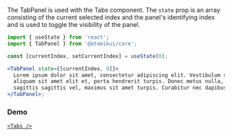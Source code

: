 The TabPanel is used with the Tabs component. The `state` prop is an array consisting of the current selected index and the panel's identifying index and is used to toggle the visibility of the panel.

```jsx
import { useState } from 'react';
import { TabPanel } from '@atomikui/core';

const [currentIndex, setCurrentIndex] = useState(0);

<TabPanel state={[currentIndex, 0]}>
  Lorem ipsum dolor sit amet, consectetur adipiscing elit. Vestibulum sem elit,
  aliquam sit amet elit et, porta hendrerit turpis. Donec metus nulla, aliquam
  sagittis sagittis vel, maximus sit amet turpis. Curabitur nec dapibus quam.
</TabPanel>;
```

### Demo

[`<Tabs />`](/styleguide/#/Content/Tabs)
